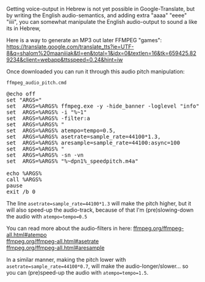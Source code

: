 Getting voice-output in Hebrew is not yet possible in Google-Translate, 
but by writing the English audio-semantics, and adding extra "aaaa" "eeee" "iiii", 
you can somewhat manipulate the English audio-output to sound a like its in Hebrew, 

Here is a way to generate an MP3 out later FFMPEG "games":
<a download="demo_voice.mp3" href="https://translate.google.com/translate_tts?ie=UTF-8&q=shalom%20maaniiiak&tl=en&total=1&idx=0&textlen=16&tk=659425.829234&client=webapp&ttsspeed=0.24&hint=iw">https://translate.google.com/translate_tts?ie=UTF-8&q=shalom%20maaniiiak&tl=en&total=1&idx=0&textlen=16&tk=659425.829234&client=webapp&ttsspeed=0.24&hint=iw</a>

Once downloaded you can run it through this audio pitch manipulation:

<code>ffmpeg_audio_pitch.cmd</code>
<pre>
@echo off
set "ARGS="
set  ARGS=%ARGS% ffmpeg.exe -y -hide_banner -loglevel "info" -strict "experimental" -threads "16" -stats
set  ARGS=%ARGS% -i "%~1"
set  ARGS=%ARGS% -filter:a
set  ARGS=%ARGS% "
set  ARGS=%ARGS% atempo=tempo=0.5,
set  ARGS=%ARGS% asetrate=sample_rate=44100*1.3,
set  ARGS=%ARGS% aresample=sample_rate=44100:async=100
set  ARGS=%ARGS% "
set  ARGS=%ARGS% -sn -vn 
set  ARGS=%ARGS% "%~dpn1%_speedpitch.m4a"

echo %ARGS%
call %ARGS%
pause
exit /b 0
</pre>

The line <code>asetrate=sample_rate=44100*1.3</code> will make the pitch higher, 
but it will also speed-up the audio-track, 
because of that I'm (pre)slowing-down the audio with <code>atempo=tempo=0.5</code>

You can read more about the audio-filters in here:
<a href="http://ffmpeg.org/ffmpeg-all.html#atempo">ffmpeg.org/ffmpeg-all.html#atempo</a> <br/>
<a href="http://ffmpeg.org/ffmpeg-all.html#asetrate">ffmpeg.org/ffmpeg-all.html#asetrate</a> <br/>
<a href="http://ffmpeg.org/ffmpeg-all.html#aresample">ffmpeg.org/ffmpeg-all.html#aresample</a> <br/>

In a similar manner, making the pitch lower with <code>asetrate=sample_rate=44100*0.7</code>, 
will make the audio-longer/slower...
so you can (pre)speed-up the audio with <code>atempo=tempo=1.5</code>.